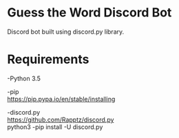 # Guess the Word Discord Bot
Discord bot built using discord.py library.

# Requirements
-Python 3.5

-pip  
https://pip.pypa.io/en/stable/installing

-discord.py  
https://github.com/Rapptz/discord.py  
python3 -pip install -U discord.py  


